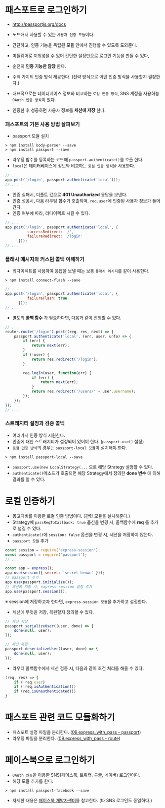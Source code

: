 # 패스포트로 로그인하기

- http://passportjs.org/docs
- 노드애서 사용할 수 있는 `사용자 인증 모듈`이다.
- 간단하고, 인증 기능을 독립된 모듈 안에서 진행할 수 있도록 도와준다.
- 미들웨어로 끼워넣을 수 있어 간단한 설정만으로 로그인 기능을 만들 수 있다,
- 순전히 __인증 기능만 담당__ 한다.

- 수백 가지의 인증 방식 제공한다. (전략 방식으로 어떤 인증 방식을 사용할지 결정한다.)
- 대표적으로는 데이터베이스 정보와 비교하는 `로컬 인증 방식`, SNS 계정을 사용하능 `OAuth 인증 방식`이 있다.

- 인증한 후 성공하면 사용자 정보를 __세션에 저장__ 한다.

### 패스포트의 기본 사용 방법 살펴보기

- passport 모듈 설치

```text
> npm install body-parser --save
> npm install passport --save
```

- 라우팅 함수를 등록하는 코드에 `passport.authenticate()`를 호출 한다.
- `local`은 데이터베이스에 정보와 비교하는 `로컬 인증 방식`을 사용한다.

```javascript
// ...
app.post('/login', passport.authenticate('local')));
// ...
```

- 인증 실패시, 디폴트 값으로 __401 Unauthorized__ 응답을 보낸다.
- 인증 성공시, 다음 라우팅 함수가 호출되며, `req.user`에 인증된 사용자 정보가 들어간다.
- 인증 여부에 따라, 리다이렉트 시킬 수 있다.

```javascript
// ...
app.post('/login', passport.authenticate('local', {
          successRedirect: '/',
          failureRedirect: '/login'
      }));
// ...
```

### 플래시 메시지와 커스텀 콜백 이해하기

- 리다이렉트를 사용하여 응답을 보낼 때는 보통 `플래시 메시지`를 같이 사용한다.

```text
> npm install connect-flash --save
```

```javascript
// ...
app.post('/login', passport.authenticate('local', {
          failureFlash: true
      }));
// ...
```

- 별도의 __콜백 함수__ 가 필요하다면, 다음과 같이 진행할 수 있다.

```javascript
// ...
router.route('/login').post((req, res, next) => {
    passport.authenticate('local', (err, user, unfo) => {
        if (err) {
            return next(err);
        }
        if (!user) {
            return res.redirect('/login');
        }

        req.logIn(user, function(err) {
            if (err) {
                return next(err);
            }
            return res.redirect('/users/' + user.username);
        });
    });
});
// ...
```

### 스트래지티 설정과 검증 콜백

- 여러가지 인증 방식 지원한다.
- 인증에 대한 스트래지티가 설정되어 있어야 한다. (`passport.use()` 설정)
- `로컬 인증 방식`의 경우는 `passport-local 모듈`이 설치해야 한다.

```text
> npm install passport-local --save
```

- `passport.use(new LocalStrategy(...` 으로 해당 Strategy 설정할 수 있다.
- `authenticate()`메소드가 호출되면 해당 Strategy에서 정의한 __done 변수__ 에 의해 결과를 알 수 있다.

# 로컬 인증하기

- 몽고디비를 이용한 로컬 인증 방법이다. (관련 모듈을 설치해준다.)
- Strategy에 `passReqToCallback: true` 옵션을 변경 시, 콜백함수에 __req__ 를 추가로 넘길 수 있다.
- `authenticate()`에 `session: false` 옵션을 변경 시, 세션을 저장하지 않는다.
- `passport 모듈` 추가

```javascript
const session = require('express-session');
const passport = require('passport');
// ...

const app = express();
app.use(session({ secret: 'secret-heowc' }));
// passport 추가
app.use(passport.initialize());
// 세션에 저장 시, express-session 설정 추가
app.use(passport.session());
```

※ session에 저장하고자 한다면, `express-session 모듈`을 추가하고 설정한다.

- 세션에 무엇을 저장, 복원할지 정의할 수 있다.

```javascript
// 세션 저장
passport.serializeUser((user, done) => {
	done(null, user);
});

// 세션 복원
passport.deserializeUser((user, done) => {
	done(null, user);
});
```

- 라우터 콜백함수에서 세션 검증 시, 다음과 같이 조건 처리를 해줄 수 있다.

```javascript
(req, res) => {
    if (!req.user)
    if (!req.isAuthentication())
    if (req.isUnauthenticated())
}
```

# 패스포트 관련 코드 모듈화하기

- 패스포트 설정 파일을 분리한다. ([09.express_with_pass - passport](https://github.com/heowc/do-it-nodejs/blob/master/09.express_with_pass/config/passport.js))
- 라우팅 파일을 분리한다. ([09.express_with_pass - route](https://github.com/heowc/do-it-nodejs/blob/master/09.express_with_pass/routes/userPassport.js))

# 페이스북으로 로그인하기

- `OAuth 인증`을 이용한 SNS(페이스북, 트위터, 구글, 네이버) 로그인이다.
- 해당 모듈 추가를 한다.

```text
> npm install passport-facebook --save
```

- 자세한 내용은 [페이스북 개발자센터](https://developers.facebook.com)를 참고한다. (타 SNS 로그인도 동일하다.)
